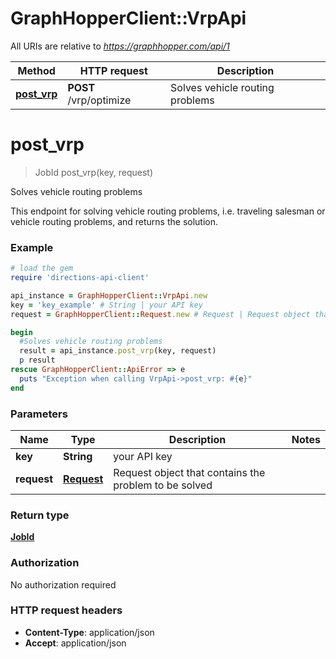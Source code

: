 # GraphHopperClient::VrpApi

All URIs are relative to *https://graphhopper.com/api/1*

Method | HTTP request | Description
------------- | ------------- | -------------
[**post_vrp**](VrpApi.md#post_vrp) | **POST** /vrp/optimize | Solves vehicle routing problems


# **post_vrp**
> JobId post_vrp(key, request)

Solves vehicle routing problems

This endpoint for solving vehicle routing problems, i.e. traveling salesman or vehicle routing problems, and returns the solution.

### Example
```ruby
# load the gem
require 'directions-api-client'

api_instance = GraphHopperClient::VrpApi.new
key = 'key_example' # String | your API key
request = GraphHopperClient::Request.new # Request | Request object that contains the problem to be solved

begin
  #Solves vehicle routing problems
  result = api_instance.post_vrp(key, request)
  p result
rescue GraphHopperClient::ApiError => e
  puts "Exception when calling VrpApi->post_vrp: #{e}"
end
```

### Parameters

Name | Type | Description  | Notes
------------- | ------------- | ------------- | -------------
 **key** | **String**| your API key | 
 **request** | [**Request**](Request.md)| Request object that contains the problem to be solved | 

### Return type

[**JobId**](JobId.md)

### Authorization

No authorization required

### HTTP request headers

 - **Content-Type**: application/json
 - **Accept**: application/json



